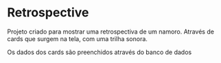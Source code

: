 # Retrospective
Projeto criado para mostrar uma retrospectiva de um namoro. 
Através de cards que surgem na tela, com uma trilha sonora. 

Os dados dos cards são preenchidos através do banco de dados
